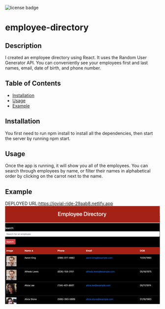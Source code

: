 
![license badge](https://img.shields.io/badge/license--blue)
  # employee-directory
  ## Description 
  I created an employee directory using React. It uses the Random User Generator API. You can conveniently see your employees first and last names, email, date of birth, and phone number. 
  ## Table of Contents 
  * [Installation](#installation) 
  * [Usage](#usage) 
  * [Example](#example)
  ## Installation
  You first need to run npm install to install all the dependencies, then start the server by running npm start.
  ## Usage
  Once the app is running, it will show you all of the employees. You can search through employees by name, or filter their names in alphabetical order by clicking on the carrot next to the name.
  ## Example 
  DEPLOYED URL:https://jovial-ride-29aab8.netlify.app
  ![directory](assets/directory.png)
   